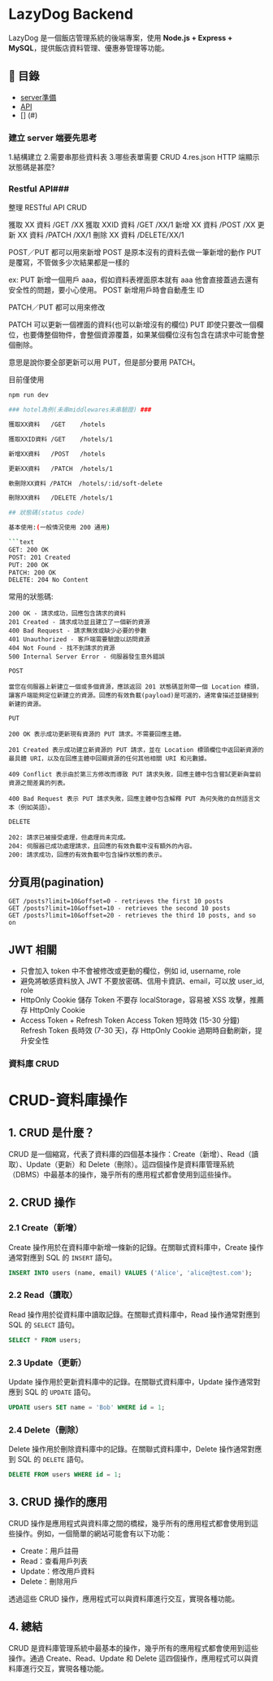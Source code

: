 # LazyDog Backend

LazyDog 是一個飯店管理系統的後端專案，使用 **Node.js + Express + MySQL**，提供飯店資料管理、優惠券管理等功能。

## 📌 目錄
- [server準備]( #建立-server-端要先思考)
- [API]( #restful-api)
- [] (#)


### 建立 server 端要先思考

1.結構建立 2.需要串那些資料表 3.哪些表單需要 CRUD
4.res.json HTTP 端顯示狀態碼是甚麼?

### Restful API###

整理 RESTful API CRUD

獲取 XX 資料 /GET /XX
獲取 XXID 資料 /GET /XX/1
新增 XX 資料 /POST /XX
更新 XX 資料 /PATCH /XX/1
刪除 XX 資料 /DELETE/XX/1

POST／PUT
都可以用來新增
POST 是原本沒有的資料去做一筆新增的動作
PUT 是覆寫，不管做多少次結果都是一樣的

ex:
PUT 新增一個用戶 aaa，假如資料表裡面原本就有 aaa 他會直接蓋過去還有安全性的問題，要小心使用。
POST 新增用戶時會自動產生 ID

PATCH／PUT
都可以用來修改

PATCH 可以更新一個裡面的資料(也可以新增沒有的欄位)
PUT 即使只要改一個欄位，也要傳整個物件，會整個資源覆蓋，如果某個欄位沒有包含在請求中可能會整個刪除。

意思是說你要全部更新可以用 PUT，但是部分要用 PATCH。

目前僅使用

````bash
npm run dev

### hotel為例(未串middlewares未串驗證) ###

獲取XX資料   /GET    /hotels

獲取XXID資料 /GET    /hotels/1

新增XX資料   /POST   /hotels

更新XX資料   /PATCH  /hotels/1

軟刪除XX資料 /PATCH  /hotels/:id/soft-delete

刪除XX資料   /DELETE /hotels/1

## 狀態碼(status code)

基本使用:(一般情況使用 200 通用)

```text
GET: 200 OK
POST: 201 Created
PUT: 200 OK
PATCH: 200 OK
DELETE: 204 No Content
````

常用的狀態碼:

```text
200 OK - 請求成功，回應包含請求的資料
201 Created - 請求成功並且建立了一個新的資源
400 Bad Request - 請求無效或缺少必要的參數
401 Unauthorized - 客戶端需要驗證以訪問資源
404 Not Found - 找不到請求的資源
500 Internal Server Error - 伺服器發生意外錯誤
```

`POST`

```text
當您在伺服器上新建立一個或多個資源，應該返回 201 狀態碼並附帶一個 Location 標頭，讓客戶端能夠定位新建立的資源。回應的有效負載(payload)是可選的，通常會描述並鏈接到新建的資源。
```

`PUT`

```text
200 OK 表示成功更新現有資源的 PUT 請求。不需要回應主體。

201 Created 表示成功建立新資源的 PUT 請求，並在 Location 標頭欄位中返回新資源的最具體 URI，以及在回應主體中回顯資源的任何其他相關 URI 和元數據。

409 Conflict 表示由於第三方修改而導致 PUT 請求失敗，回應主體中包含嘗試更新與當前資源之間差異的列表。

400 Bad Request 表示 PUT 請求失敗，回應主體中包含解釋 PUT 為何失敗的自然語言文本（例如英語）。
```

`DELETE`

```text
202: 請求已被接受處理，但處理尚未完成。
204: 伺服器已成功處理請求，且回應的有效負載中沒有額外的內容。
200: 請求成功，回應的有效負載中包含操作狀態的表示。
```

## 分頁用(pagination)

```text
GET /posts?limit=10&offset=0 - retrieves the first 10 posts
GET /posts?limit=10&offset=10 - retrieves the second 10 posts
GET /posts?limit=10&offset=20 - retrieves the third 10 posts, and so on
```

## JWT 相關

- 只會加入 token 中不會被修改或更動的欄位，例如 id, username, role
- 避免將敏感資料放入 JWT
  不要放密碼、信用卡資訊、email，可以放 user_id, role
- HttpOnly Cookie 儲存 Token
  不要存 localStorage，容易被 XSS 攻擊，推薦存 HttpOnly Cookie
- Access Token + Refresh Token
  Access Token 短時效 (15-30 分鐘)
  Refresh Token 長時效 (7-30 天)，存 HttpOnly Cookie
  過期時自動刷新，提升安全性

### 資料庫 CRUD

# CRUD-資料庫操作

## 1. CRUD 是什麼？

CRUD 是一個縮寫，代表了資料庫的四個基本操作：Create（新增）、Read（讀取）、Update（更新）和 Delete（刪除）。這四個操作是資料庫管理系統（DBMS）中最基本的操作，幾乎所有的應用程式都會使用到這些操作。

## 2. CRUD 操作

### 2.1 Create（新增）

Create 操作用於在資料庫中新增一條新的記錄。在關聯式資料庫中，Create 操作通常對應到 SQL 的 `INSERT` 語句。

```sql
INSERT INTO users (name, email) VALUES ('Alice', 'alice@test.com');
```

### 2.2 Read（讀取）

Read 操作用於從資料庫中讀取記錄。在關聯式資料庫中，Read 操作通常對應到 SQL 的 `SELECT` 語句。

```sql
SELECT * FROM users;
```

### 2.3 Update（更新）

Update 操作用於更新資料庫中的記錄。在關聯式資料庫中，Update 操作通常對應到 SQL 的 `UPDATE` 語句。

```sql
UPDATE users SET name = 'Bob' WHERE id = 1;
```

### 2.4 Delete（刪除）

Delete 操作用於刪除資料庫中的記錄。在關聯式資料庫中，Delete 操作通常對應到 SQL 的 `DELETE` 語句。

```sql
DELETE FROM users WHERE id = 1;
```

## 3. CRUD 操作的應用

CRUD 操作是應用程式與資料庫之間的橋樑，幾乎所有的應用程式都會使用到這些操作。例如，一個簡單的網站可能會有以下功能：

- Create：用戶註冊
- Read：查看用戶列表
- Update：修改用戶資料
- Delete：刪除用戶

透過這些 CRUD 操作，應用程式可以與資料庫進行交互，實現各種功能。

## 4. 總結

CRUD 是資料庫管理系統中最基本的操作，幾乎所有的應用程式都會使用到這些操作。通過 Create、Read、Update 和 Delete 這四個操作，應用程式可以與資料庫進行交互，實現各種功能。
